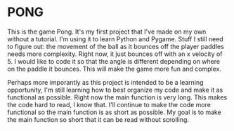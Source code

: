 # PONG
This is the game Pong. It's my first project that I've made on my own without a tutorial. I'm using it to learn Python and Pygame. Stuff I still need to figure out: the movement of the ball as it bounces off the player paddles needs more complexity. Right now, it just bounces off with an x velocity of 5. I would like to code it so that the angle is different depending on where on the paddle it bounces. This will make the game more fun and complex. 

Perhaps more imporantly as this project is intended to be a learning opportunity, I'm still learning how to best organize my code and make it as functional as possible. Right now the main function is very long. This makes the code hard to read, I know that. I'll continue to make the code more functional so the main function is as short as possible. My goal is to make the main function so short that it can be read without scrolling.
